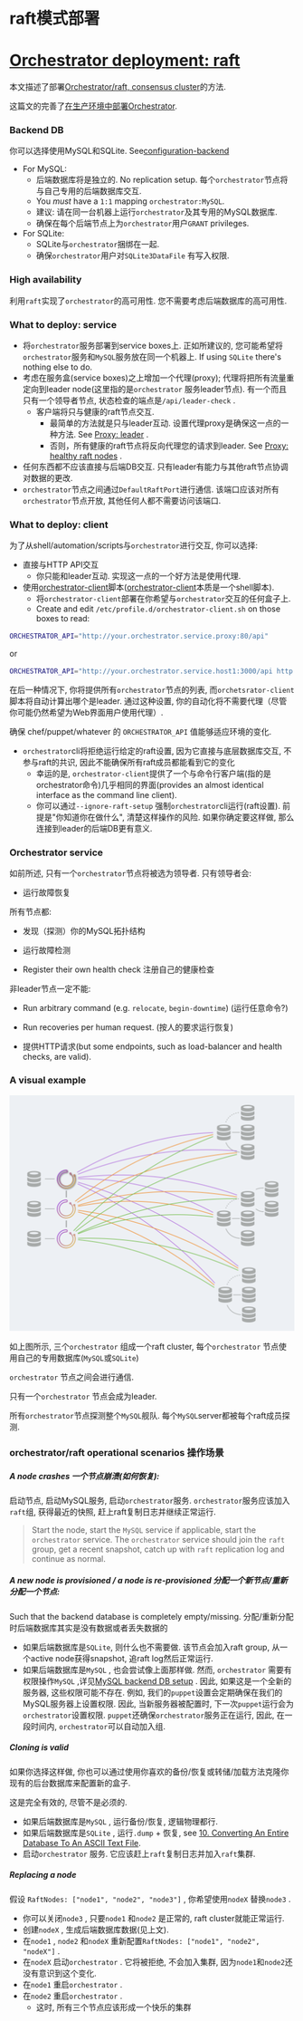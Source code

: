 # raft模式部署
# [Orchestrator deployment: raft](https://github.com/openark/orchestrator/blob/master/docs/deployment-raft.md)
本文描述了部署[Orchestrator/raft, consensus cluster](https://github.com/Fanduzi/orchestrator-zh-doc/blob/master/Setup/部署/Orchestrator%20raft%2C%20consensus%20cluster.md)的方法.

这篇文的完善了[在生产环境中部署Orchestrator](https://github.com/Fanduzi/orchestrator-zh-doc/blob/master/Deployment/在生产环境中部署Orchestrator.md).

### Backend DB
你可以选择使用MySQL和SQLite. See[configuration-backend](https://github.com/Fanduzi/orchestrator-zh-doc/blob/master/Setup/配置/Configuration%20%20Backend.md)

* For MySQL:
   * 后端数据库将是独立的. No replication setup. 每个`orchestrator`节点将与自己专用的后端数据库交互.
   * You *must* have a `1:1` mapping `orchestrator:MySQL`.
   * 建议: 请在同一台机器上运行`orchestrator`及其专用的MySQL数据库.
   * 确保在每个后端节点上为`orchestrator`用户`GRANT` privileges.
* For SQLite:
   * SQLite与`orchestrator`捆绑在一起.
   * 确保`orchestrator`用户对`SQLite3DataFile` 有写入权限.

### High availability
利用`raft`实现了`orchestrator`的高可用性. 您不需要考虑后端数据库的高可用性.

### What to deploy: service
* 将`orchestrator`服务部署到service boxes上. 正如所建议的, 您可能希望将`orchestrator`服务和`MySQL`服务放在同一个机器上. If using `SQLite` there's nothing else to do.
* 考虑在服务盒(service boxes)之上增加一个代理(proxy); 代理将把所有流量重定向到leader node(这里指的是`orchestrator` 服务leader节点). 有一个而且只有一个领导者节点, 状态检查的端点是`/api/leader-check` .
   * 客户端将只与健康的raft节点交互.
      * 最简单的方法就是只与leader互动. 设置代理proxy是确保这一点的一种方法. See [Proxy: leader](https://github.com/Fanduzi/orchestrator-zh-doc/blob/master/Setup/%E9%83%A8%E7%BD%B2/Orchestrator%20raft%2C%20consensus%20cluster.md#proxy-leader) .
      * 否则，所有健康的raft节点将反向代理您的请求到leader. See [Proxy: healthy raft nodes](https://github.com/Fanduzi/orchestrator-zh-doc/blob/master/Setup/%E9%83%A8%E7%BD%B2/Orchestrator%20raft%2C%20consensus%20cluster.md#proxy-healthy-raft-nodes) .
* 任何东西都不应该直接与后端DB交互. 只有leader有能力与其他raft节点协调对数据的更改.
* `orchestrator`节点之间通过`DefaultRaftPort`进行通信. 该端口应该对所有`orchestrator`节点开放, 其他任何人都不需要访问该端口.

### What to deploy: client
为了从shell/automation/scripts与`orchestrator`进行交互, 你可以选择:

* 直接与HTTP API交互
   * 你只能和leader互动. 实现这一点的一个好方法是使用代理.
* 使用[orchestrator-client](https://github.com/Fanduzi/orchestrator-zh-doc/blob/master/Use/orchestrator-client.md)脚本([orchestrator-client](https://github.com/Fanduzi/orchestrator-zh-doc/blob/master/Use/orchestrator-client.md)本质是一个shell脚本).
   * 将`orchestrator-client`部署在你希望与`orchestrator`交互的任何盒子上.
   * Create and edit `/etc/profile.d/orchestrator-client.sh` on those boxes to read:

```bash
ORCHESTRATOR_API="http://your.orchestrator.service.proxy:80/api"
```
or

```bash
ORCHESTRATOR_API="http://your.orchestrator.service.host1:3000/api http://your.orchestrator.service.host2:3000/api http://your.orchestrator.service.host3:3000/api"
```
在后一种情况下, 你将提供所有`orchestrator`节点的列表, 而`orchetsrator-client`脚本将自动计算出哪个是leader. 通过这种设置, 你的自动化将不需要代理（尽管你可能仍然希望为Web界面用户使用代理）.

确保 chef/puppet/whatever 的 `ORCHESTRATOR_API` 值能够适应环境的变化.

* `orchestrator`cli将拒绝运行给定的raft设置, 因为它直接与底层数据库交互, 不参与raft的共识, 因此不能确保所有raft成员都能看到它的变化
   * 幸运的是, `orchestrator-client`提供了一个与命令行客户端(指的是orchestrator命令)几乎相同的界面(provides an almost identical interface as the command line client).
   * 你可以通过`--ignore-raft-setup` 强制`orchestrator`cli运行(raft设置). 前提是"你知道你在做什么", 清楚这样操作的风险. 如果你确定要这样做, 那么连接到leader的后端DB更有意义.

### Orchestrator service
如前所述, 只有一个`orchestrator`节点将被选为领导者. 只有领导者会:

* 运行故障恢复

所有节点都:
* 发现（探测）你的MySQL拓扑结构
* 运行故障检测

* Register their own health check 注册自己的健康检查

非leader节点一定不能:

* Run arbitrary command (e.g. `relocate`, `begin-downtime`)  (运行任意命令?)

* Run recoveries per human request. (按人的要求运行恢复)

* 提供HTTP请求(but some endpoints, such as load-balancer and health checks, are valid).

### A visual example
![image](images/ENBunJzMa15CJC0xwniCzZQ-VRvV-WZ2IOUQKhFGVvw.png)

如上图所示, 三个`orchestrator` 组成一个raft cluster, 每个`orchestrator` 节点使用自己的专用数据库(`MySQL`或`SQLite`)

`orchestrator` 节点之间会进行通信.

只有一个`orchestrator` 节点会成为leader.

所有`orchestrator`节点探测整个`MySQL`舰队. 每个`MySQL`server都被每个raft成员探测.

### orchestrator/raft operational scenarios 操作场景
##### A node crashes 一个节点崩溃(如何恢复):
启动节点, 启动MySQL服务, 启动`orchestrator`服务. `orchestrator`服务应该加入`raft`组, 获得最近的快照, 赶上raft复制日志并继续正常运行.

> Start the node, start the `MySQL` service if applicable, start the `orchestrator` service. The `orchestrator` service should join the `raft` group, get a recent snapshot, catch up with `raft` replication log and continue as normal.

##### A new node is provisioned / a node is re-provisioned 分配一个新节点/重新分配一个节点:
Such that the backend database is completely empty/missing. 分配/重新分配时后端数据库其实是没有数据或者丢失数据的

* 如果后端数据库是`SQLite`, 则什么也不需要做. 该节点会加入raft group, 从一个active node获得snapshot, 追raft log然后正常运行.
* 如果后端数据库是`MySQL` , 也会尝试像上面那样做. 然而, `orchestrator` 需要有权限操作`MySQL` ,详见[MySQL backend DB setup](https://github.com/Fanduzi/orchestrator-zh-doc/blob/master/Setup/%E9%85%8D%E7%BD%AE/Configuration%20%20Backend.md#mysql-backend-db-setup) .  因此, 如果这是一个全新的服务器, 这些权限可能不存在. 例如, 我们的`puppet`设置会定期确保在我们的MySQL服务器上设置权限. 因此, 当新服务器被配置时, 下一次`puppet`运行会为`orchestrator`设置权限. `puppet`还确保`orchestrator`服务正在运行, 因此, 在一段时间内, `orchestrator`可以自动加入组.

##### Cloning is valid
如果你选择这样做, 你也可以通过使用你喜欢的备份/恢复或转储/加载方法克隆你现有的后台数据库来配置新的盒子.

这是完全有效的, 尽管不是必须的.

* 如果后端数据库是`MySQL` , 运行备份/恢复, 逻辑物理都行.
* 如果后端数据库是`SQLite` , 运行`.dump` + 恢复, see [10. Converting An Entire Database To An ASCII Text File](https://sqlite.org/cli.html).
* 启动`orchestrator` 服务.  它应该赶上`raft`复制日志并加入`raft`集群.

##### Replacing a node
假设 `RaftNodes: ["node1", "node2", "node3"]` , 你希望使用`nodeX` 替换`node3` .

* 你可以关闭`node3` , 只要`node1` 和`node2` 是正常的, raft cluster就能正常运行.
* 创建`nodeX` , 生成后端数据库数据(见上文).
* 在`node1` , `node2` 和`nodeX` 重新配置`RaftNodes: ["node1", "node2", "nodeX"]` .
* 在`nodeX` 启动`orchestrator` .  它将被拒绝, 不会加入集群, 因为`node1`和`node2`还没有意识到这个变化.
* 在`node1` 重启`orchestrator` .
* 在`node2` 重启`orchestrator` .
   * 这时, 所有三个节点应该形成一个快乐的集群
